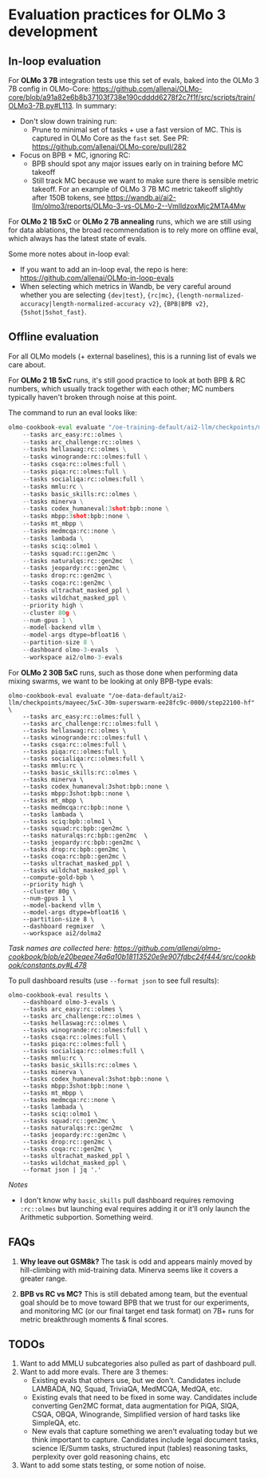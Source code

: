 # Evaluation practices for OLMo 3 development


## In-loop evaluation

For **OLMo 3 7B** integration tests use this set of evals, baked into the OLMo 3 7B config in OLMo-Core: https://github.com/allenai/OLMo-core/blob/a91a82e6b8b37103f738e190cdddd6278f2c7f1f/src/scripts/train/OLMo3-7B.py#L113. In summary:
* Don't slow down training run:
    * Prune to minimal set of tasks + use a fast version of MC. This is captured in OLMo Core as the `fast` set. See PR: https://github.com/allenai/OLMo-core/pull/282
* Focus on BPB + MC, ignoring RC:
    * BPB should spot any major issues early on in training before MC takeoff
    * Still track MC because we want to make sure there is sensible metric takeoff. For an example of OLMo 3 7B MC metric takeoff slightly after 150B tokens, see https://wandb.ai/ai2-llm/olmo3/reports/OLMo-3-vs-OLMo-2--VmlldzoxMjc2MTA4Mw


For **OLMo 2 1B 5xC** or **OLMo 2 7B annealing** runs, which we are still using for data ablations, the broad recommendation is to rely more on offline eval, which always has the latest state of evals.

Some more notes about in-loop eval:
* If you want to add an in-loop eval, the repo is here: https://github.com/allenai/OLMo-in-loop-evals
* When selecting which metrics in Wandb, be very careful around whether you are selecting `{dev|test}`, `{rc|mc}`, `{length-normalized-accuracy|length-normalized-accuracy v2}`, `{BPB|BPB v2}`, `{5shot|5shot_fast}`.


## Offline evaluation

For all OLMo models (+ external baselines), this is a running list of evals we care about.

For **OLMo 2 1B 5xC** runs, it's still good practice to look at both BPB & RC numbers, which usually track together with each other; MC numbers typically haven't broken through noise at this point.

The command to run an eval looks like:
```python
olmo-cookbook-eval evaluate "/oe-training-default/ai2-llm/checkpoints/mayeec/olmo-cookbook-core-v2-1bv2-5xC-dclm-baseline-topic-classified-sample-natural-28f8e9a9/step61000-hf" \
    --tasks arc_easy:rc::olmes \
    --tasks arc_challenge:rc::olmes \
    --tasks hellaswag:rc::olmes \
    --tasks winogrande:rc::olmes:full \
    --tasks csqa:rc::olmes:full \
    --tasks piqa:rc::olmes:full \
    --tasks socialiqa:rc::olmes:full \
    --tasks mmlu:rc \
    --tasks basic_skills:rc::olmes \
    --tasks minerva \
    --tasks codex_humaneval:3shot:bpb::none \
    --tasks mbpp:3shot:bpb::none \
    --tasks mt_mbpp \
    --tasks medmcqa:rc::none \
    --tasks lambada \
    --tasks sciq::olmo1 \
    --tasks squad:rc::gen2mc \
    --tasks naturalqs:rc::gen2mc  \
    --tasks jeopardy:rc::gen2mc \
    --tasks drop:rc::gen2mc \
    --tasks coqa:rc::gen2mc \
    --tasks ultrachat_masked_ppl \
    --tasks wildchat_masked_ppl \
    --priority high \
    --cluster 80g \
    --num-gpus 1 \
    --model-backend vllm \
    --model-args dtype=bfloat16 \
    --partition-size 8 \
    --dashboard olmo-3-evals  \
    --workspace ai2/olmo-3-evals
```

For **OLMo 2 30B 5xC** runs, such as those done when performing data mixing swarms, we want to be looking at only BPB-type evals:
```
olmo-cookbook-eval evaluate "/oe-data-default/ai2-llm/checkpoints/mayeec/5xC-30m-superswarm-ee28fc9c-0000/step22100-hf" \
    --tasks arc_easy:rc::olmes:full \
    --tasks arc_challenge:rc::olmes:full \
    --tasks hellaswag:rc::olmes \
    --tasks winogrande:rc::olmes:full \
    --tasks csqa:rc::olmes:full \
    --tasks piqa:rc::olmes:full \
    --tasks socialiqa:rc::olmes:full \
    --tasks mmlu:rc \
    --tasks basic_skills:rc::olmes \
    --tasks minerva \
    --tasks codex_humaneval:3shot:bpb::none \
    --tasks mbpp:3shot:bpb::none \
    --tasks mt_mbpp \
    --tasks medmcqa:rc:bpb::none \
    --tasks lambada \
    --tasks sciq:bpb::olmo1 \
    --tasks squad:rc:bpb::gen2mc \
    --tasks naturalqs:rc:bpb::gen2mc  \
    --tasks jeopardy:rc:bpb::gen2mc \
    --tasks drop:rc:bpb::gen2mc \
    --tasks coqa:rc:bpb::gen2mc \
    --tasks ultrachat_masked_ppl \
    --tasks wildchat_masked_ppl \
    --compute-gold-bpb \
    --priority high \
    --cluster 80g \
    --num-gpus 1 \
    --model-backend vllm \
    --model-args dtype=bfloat16 \
    --partition-size 8 \
    --dashboard regmixer  \
    --workspace ai2/dolma2
```

*Task names are collected here: https://github.com/allenai/olmo-cookbook/blob/e20beaee74a6a10b18113520e9e907fdbc24f444/src/cookbook/constants.py#L478*


To pull dashboard results (use `--format json` to see full results):

```
olmo-cookbook-eval results \
    --dashboard olmo-3-evals \
    --tasks arc_easy:rc::olmes \
    --tasks arc_challenge:rc::olmes \
    --tasks hellaswag:rc::olmes \
    --tasks winogrande:rc::olmes:full \
    --tasks csqa:rc::olmes:full \
    --tasks piqa:rc::olmes:full \
    --tasks socialiqa:rc::olmes:full \
    --tasks mmlu:rc \
    --tasks basic_skills:rc::olmes \
    --tasks minerva \
    --tasks codex_humaneval:3shot:bpb::none \
    --tasks mbpp:3shot:bpb::none \
    --tasks mt_mbpp \
    --tasks medmcqa:rc::none \
    --tasks lambada \
    --tasks sciq::olmo1 \
    --tasks squad:rc::gen2mc \
    --tasks naturalqs:rc::gen2mc  \
    --tasks jeopardy:rc::gen2mc \
    --tasks drop:rc::gen2mc \
    --tasks coqa:rc::gen2mc \
    --tasks ultrachat_masked_ppl \
    --tasks wildchat_masked_ppl \
    --format json | jq '.'
```

*Notes*
* I don't know why `basic_skills` pull dashboard requires removing `:rc::olmes` but launching eval requires adding it or it'll only launch the Arithmetic subportion. Something weird.

## FAQs

1. **Why leave out GSM8k?** The task is odd and appears mainly moved by hill-climbing with mid-training data. Minerva seems like it covers a greater range.

2. **BPB vs RC vs MC?** This is still debated among team, but the eventual goal should be to move toward BPB that we trust for our experiments, and monitoring MC (or our final target end task format) on 7B+ runs for metric breakthrough moments & final scores.


## TODOs

1. Want to add MMLU subcategories also pulled as part of dashboard pull.
2. Want to add more evals. There are 3 themes:
    * Existing evals that others use, but we don't. Candidates include LAMBADA, NQ, Squad, TriviaQA, MedMCQA, MedQA, etc.
    * Existing evals that need to be fixed in some way. Candidates include converting Gen2MC format, data augmentation for PiQA, SIQA, CSQA, OBQA, Winogrande, Simplified version of hard tasks like SimpleQA, etc.
    * New evals that capture something we aren't evaluating today but we think important to capture. Candidates include legal document tasks, science IE/Summ tasks, structured input (tables) reasoning tasks, perplexity over gold reasoning chains, etc
3. Want to add some stats testing, or some notion of noise.